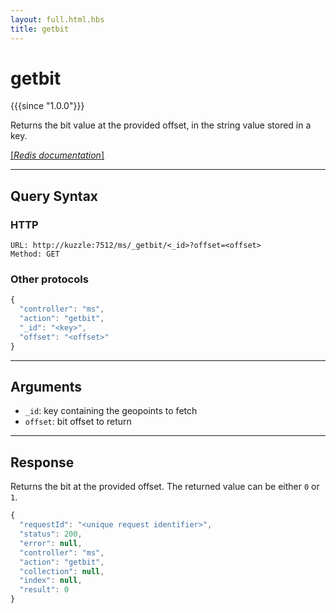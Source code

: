 ```yaml
---
layout: full.html.hbs
title: getbit
---
```


# getbit

{{{since "1.0.0"}}}

Returns the bit value at the provided offset, in the string value stored in a key.

[[_Redis documentation_]](https://redis.io/commands/getbit)

---

## Query Syntax

### HTTP

```http
URL: http://kuzzle:7512/ms/_getbit/<_id>?offset=<offset>
Method: GET
```

### Other protocols


```js
{
  "controller": "ms",
  "action": "getbit",
  "_id": "<key>",
  "offset": "<offset>"
}
```

---

## Arguments

* `_id`: key containing the geopoints to fetch
* `offset`: bit offset to return

---

## Response

Returns the bit at the provided offset. The returned value can be either `0` or `1`.

```javascript
{
  "requestId": "<unique request identifier>",
  "status": 200,
  "error": null,
  "controller": "ms",
  "action": "getbit",
  "collection": null,
  "index": null,
  "result": 0
}
```
